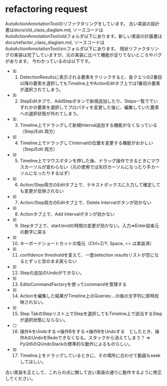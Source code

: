 # refactoring request

AutoActionAnnotationToolのリファクタリングをしています。 古い実装の設計書はdocs/old_class_diaglam.md, ソースコードはAutoActionAnnotationTool/oldフォルダ以下にあります。新しい実装の計画書はdocs/refactor_class_diaglam.md, ソースコードはAutoActionAnnotationTool/srcフォルダ以下にあります。 現状リファクタリングの実装は完了していますが、元の実装に比べて機能が足りてないところやバグがあります。
今わかっているのは以下です。
- [x] 1. DetectionResultsに表示される要素をクリックすると、各クエリの2番目以降の要素を選択してもTimeline上やActionEditタブ上では1番目の要素が選択されてしまう。
- [x] 2. StepEditタブで、AddStepボタンで新規追加したり、Steps一覧ででいずれかの要素を選択してプロパティを変更した後に、編集していた要素への選択状態が外れてしまう。
- [x] 3. Timeline上でドラッグして新規Interval追加する機能がなくなっている（Step/Edit 両方）
- [x] 4. Timeline上でドラッグしてIntervalの位置を変更する機能がおかしい（Step/Edit 両方）
- [x] 5. Timeline上でマウスボタンを押した後、ドラッグ操作できるときにマウスカーソルが変わらない（元の使用では矢印カーソルになったり手カーソルになったりするはず）
- [x] 6. Action/Step両方のEditタブ上で、テキストボックスに入力して確定しても変更が反映されない
- [x] 7. Action/Step両方のEditタブ上で、Delete Intervalボタンが効かない
- [x] 8. Actionタブ上で、Add Intervalボタンが効かない
- [x] 9. Stepタブ上で、start/endの時間の変更が効かない。入力⇒Enter設楽元の数字に戻る
- [x] 10. キーボードショートカットの復元（Ctrl+Z/Y, Space, <> は実装済）
- [x] 11. confidence thresholdを変えて、一度detection resultsリストが空になるとずっと空のまま戻らない
- [x] 12. Stepの追加のUndoができない。
- [x] 13. EditoCommandFactoryを使ってcommandを管理する
- [x] 14. Actionを編集した結果がTimeline上のQueries:...の後の文字列に即時反映されない。
- [x] 15. Step TabのStepリスト上でStepを選択してもTimeline上で該当するStepが選択状態にならない。
- [ ] 16. 操作AをUndoする->操作Bをする->操作BをUndoする　としたとき、操作AのUndoをRedoできなくなる。スタックから消えてしまう？ ⇒ PyQt6のQUndoStackの標準的な動作によるものらしい。
- [x] 17. Timeline上をドラッグしているときに、その場所に合わせて動画もseekしてほしい。

古い実装を正として、これらの点に関して古い実装の通りに動作するように修正してください。